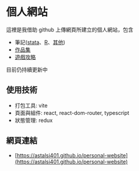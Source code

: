 # 個人網站

這裡是我借助 github 上傳網頁所建立的個人網站，包含

- 筆記([stata](https://astalsi401.github.io/personal-website/stata)、[R](https://astalsi401.github.io/personal-website/R)、[其他](https://astalsi401.github.io/personal-website/notes))
- [作品集](https://astalsi401.github.io/personal-website/portfolio)
- [遊戲攻略](https://astalsi401.github.io/personal-website/games)

目前仍持續更新中

## 使用技術

- 打包工具: vite
- 頁面與組件: react, react-dom-router, typescript
- 狀態管理: redux

## 網頁連結

- [https://astalsi401.github.io/personal-website](https://astalsi401.github.io/personal-website)

